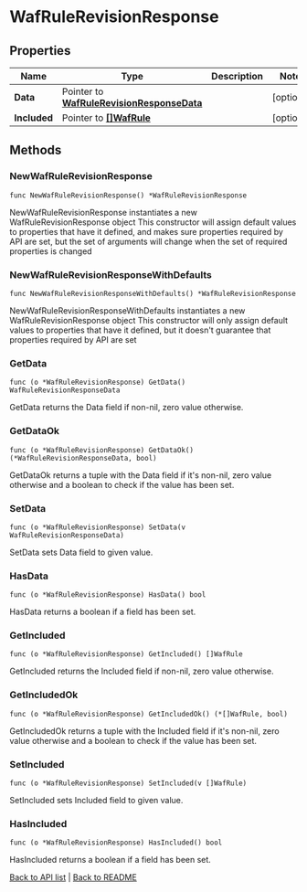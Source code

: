 # WafRuleRevisionResponse

## Properties

Name | Type | Description | Notes
------------ | ------------- | ------------- | -------------
**Data** | Pointer to [**WafRuleRevisionResponseData**](WafRuleRevisionResponseData.md) |  | [optional] 
**Included** | Pointer to [**[]WafRule**](WafRule.md) |  | [optional] 

## Methods

### NewWafRuleRevisionResponse

`func NewWafRuleRevisionResponse() *WafRuleRevisionResponse`

NewWafRuleRevisionResponse instantiates a new WafRuleRevisionResponse object
This constructor will assign default values to properties that have it defined,
and makes sure properties required by API are set, but the set of arguments
will change when the set of required properties is changed

### NewWafRuleRevisionResponseWithDefaults

`func NewWafRuleRevisionResponseWithDefaults() *WafRuleRevisionResponse`

NewWafRuleRevisionResponseWithDefaults instantiates a new WafRuleRevisionResponse object
This constructor will only assign default values to properties that have it defined,
but it doesn't guarantee that properties required by API are set

### GetData

`func (o *WafRuleRevisionResponse) GetData() WafRuleRevisionResponseData`

GetData returns the Data field if non-nil, zero value otherwise.

### GetDataOk

`func (o *WafRuleRevisionResponse) GetDataOk() (*WafRuleRevisionResponseData, bool)`

GetDataOk returns a tuple with the Data field if it's non-nil, zero value otherwise
and a boolean to check if the value has been set.

### SetData

`func (o *WafRuleRevisionResponse) SetData(v WafRuleRevisionResponseData)`

SetData sets Data field to given value.

### HasData

`func (o *WafRuleRevisionResponse) HasData() bool`

HasData returns a boolean if a field has been set.

### GetIncluded

`func (o *WafRuleRevisionResponse) GetIncluded() []WafRule`

GetIncluded returns the Included field if non-nil, zero value otherwise.

### GetIncludedOk

`func (o *WafRuleRevisionResponse) GetIncludedOk() (*[]WafRule, bool)`

GetIncludedOk returns a tuple with the Included field if it's non-nil, zero value otherwise
and a boolean to check if the value has been set.

### SetIncluded

`func (o *WafRuleRevisionResponse) SetIncluded(v []WafRule)`

SetIncluded sets Included field to given value.

### HasIncluded

`func (o *WafRuleRevisionResponse) HasIncluded() bool`

HasIncluded returns a boolean if a field has been set.


[Back to API list](../README.md#documentation-for-api-endpoints) | [Back to README](../README.md)

